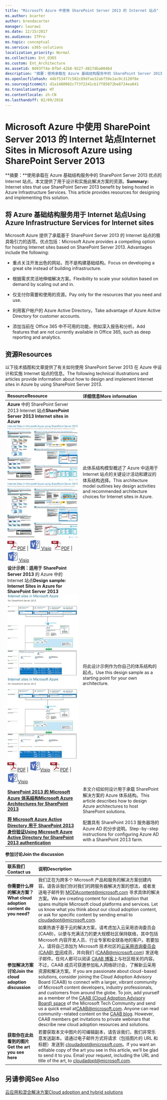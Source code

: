 ```yaml
---
title: "Microsoft Azure 中使用 SharePoint Server 2013 的 Internet 站点"
ms.author: bcarter
author: brendacarter
manager: laurawi
ms.date: 12/15/2017
ms.audience: ITPro
ms.topic: conceptual
ms.service: o365-solutions
localization_priority: Normal
ms.collection: Ent_O365
ms.custom: Ent_Architecture
ms.assetid: 0d93ff4a-8fbd-42b8-9227-d817dba0046d
description: "摘要：使用承载在 Azure 基础结构服务中的 SharePoint Server 2013 优点的 Internet 站点。本文提供了用于设计和实施此解决方案的资源。"
ms.openlocfilehash: 44bf53477c502c89dfae32abf59e1ac0c3120f8e
ms.sourcegitcommit: d1a1480982c773f2241cb17f85072be8724ea841
ms.translationtype: HT
ms.contentlocale: zh-CN
ms.lasthandoff: 02/09/2018
---
```

# <a name="internet-sites-in-microsoft-azure-using-sharepoint-server-2013"></a><span data-ttu-id="30729-104">Microsoft Azure 中使用 SharePoint Server 2013 的 Internet 站点</span><span class="sxs-lookup"><span data-stu-id="30729-104">Internet Sites in Microsoft Azure using SharePoint Server 2013</span></span>

 <span data-ttu-id="30729-p102">**摘要：**使用承载在 Azure 基础结构服务中的 SharePoint Server 2013 优点的 Internet 站点。本文提供了用于设计和实施此解决方案的资源。</span><span class="sxs-lookup"><span data-stu-id="30729-p102">**Summary:** Internet sites that use SharePoint Server 2013 benefit by being hosted in Azure Infrastructure Services. This article provides resources for designing and implementing this solution.</span></span>
  
## <a name="using-azure-infrastructure-services-for-internet-sites"></a><span data-ttu-id="30729-107">将 Azure 基础结构服务用于 Internet 站点</span><span class="sxs-lookup"><span data-stu-id="30729-107">Using Azure Infrastructure Services for Internet sites</span></span>

<span data-ttu-id="30729-p103">Microsoft Azure 提供了承载基于 SharePoint Server 2013 的 Internet 站点的极具吸引力的选项。优点包括：</span><span class="sxs-lookup"><span data-stu-id="30729-p103">Microsoft Azure provides a compelling option for hosting Internet sites based on SharePoint Server 2013. Advantages include the following:</span></span>
  
- <span data-ttu-id="30729-110">重点关注开发出色的网站，而不是构建基础结构。</span><span class="sxs-lookup"><span data-stu-id="30729-110">Focus on developing a great site instead of building infrastructure.</span></span>
    
- <span data-ttu-id="30729-111">根据需求灵活地伸缩解决方案。</span><span class="sxs-lookup"><span data-stu-id="30729-111">Flexibility to scale your solution based on demand by scaling out and in.</span></span>
    
- <span data-ttu-id="30729-112">仅支付你需要和使用的资源。</span><span class="sxs-lookup"><span data-stu-id="30729-112">Pay only for the resources that you need and use.</span></span>
    
- <span data-ttu-id="30729-113">利用客户帐户的 Azure Active Directory。</span><span class="sxs-lookup"><span data-stu-id="30729-113">Take advantage of Azure Active Directory for customer accounts.</span></span>
    
- <span data-ttu-id="30729-114">添加当前在 Office 365 中不可用的功能，例如深入报告和分析。</span><span class="sxs-lookup"><span data-stu-id="30729-114">Add features that are not currently available in Office 365, such as deep reporting and analytics.</span></span>
    
## <a name="resources"></a><span data-ttu-id="30729-115">资源</span><span class="sxs-lookup"><span data-stu-id="30729-115">Resources</span></span>

<span data-ttu-id="30729-116">以下技术插图和文章提供了有关如何使用 SharePoint Server 2013 在 Azure 中设计和实施 Internet 站点的信息。</span><span class="sxs-lookup"><span data-stu-id="30729-116">The following technical illustrations and articles provide information about how to design and implement Internet sites in Azure by using SharePoint Server 2013.</span></span>
  
|<span data-ttu-id="30729-117">**Resource**</span><span class="sxs-lookup"><span data-stu-id="30729-117">**Resource**</span></span>|<span data-ttu-id="30729-118">**详细信息**</span><span class="sxs-lookup"><span data-stu-id="30729-118">**More information**</span></span>|
|:-----|:-----|
|<span data-ttu-id="30729-119">**Azure** 中的 SharePoint Server 2013 Internet 站点</span><span class="sxs-lookup"><span data-stu-id="30729-119">**SharePoint Server 2013 Internet sites in Azure**</span></span> <br/> <span data-ttu-id="30729-120">[![使用 SharePoint 的 Azure 中的 Internet 网站图像](images/MS_AZ_SPInternetSites.jpg)          ](https://go.microsoft.com/fwlink/p/?LinkId=392552)</span><span class="sxs-lookup"><span data-stu-id="30729-120">[![Image of Internet sites in Azure using SharePoint](images/MS_AZ_SPInternetSites.jpg)          ](https://go.microsoft.com/fwlink/p/?LinkId=392552)</span></span> <br/> <span data-ttu-id="30729-121">![PDF 文件](images/ITPro_Other_PDFicon.png)[PDF](https://go.microsoft.com/fwlink/p/?LinkId=392552)  \| [![Visio 文件](images/ITPro_Other_VisioIcon.jpg)          ](https://go.microsoft.com/fwlink/p/?LinkId=392551)[Visio](https://go.microsoft.com/fwlink/p/?LinkId=392551)</span><span class="sxs-lookup"><span data-stu-id="30729-121">![PDF file](images/ITPro_Other_PDFicon.png)[PDF](https://go.microsoft.com/fwlink/p/?LinkId=392552)  \| [![Visio file](images/ITPro_Other_VisioIcon.jpg)          ](https://go.microsoft.com/fwlink/p/?LinkId=392551)[Visio](https://go.microsoft.com/fwlink/p/?LinkId=392551)</span></span> <br/> |<span data-ttu-id="30729-122">此体系结构模型概述了 Azure 中适用于 Internet 站点的关键设计活动和建议的体系结构选择。</span><span class="sxs-lookup"><span data-stu-id="30729-122">This architecture model outlines key design activities and recommended architecture choices for Internet sites in Azure.</span></span>  <br/> |
|<span data-ttu-id="30729-123">**设计示例：适用于 SharePoint Server 2013** 的 Azure 中的 Internet 站点</span><span class="sxs-lookup"><span data-stu-id="30729-123">**Design sample: Internet Sites in Azure for SharePoint Server 2013**</span></span> <br/> <span data-ttu-id="30729-124">[![设计示例图像：Microsoft Azure for SharePoint 2013 中的 Internet 站点](images/MS_AZ_InternetSitesDesignSample.jpg)          ](https://go.microsoft.com/fwlink/p/?LinkId=392549)</span><span class="sxs-lookup"><span data-stu-id="30729-124">[![Image of the Design sample: Internet sites in Microsoft Azure for SharePoint 2013](images/MS_AZ_InternetSitesDesignSample.jpg)          ](https://go.microsoft.com/fwlink/p/?LinkId=392549)</span></span> <br/> <span data-ttu-id="30729-125">![PDF 文件](images/ITPro_Other_PDFicon.png)[PDF](https://go.microsoft.com/fwlink/p/?LinkId=392549)  \| ![Visio 文件](images/ITPro_Other_VisioIcon.jpg)[Visio](https://go.microsoft.com/fwlink/p/?LinkId=392548)</span><span class="sxs-lookup"><span data-stu-id="30729-125">![PDF file](images/ITPro_Other_PDFicon.png)[PDF](https://go.microsoft.com/fwlink/p/?LinkId=392549)  \| ![Visio file](images/ITPro_Other_VisioIcon.jpg)[Visio](https://go.microsoft.com/fwlink/p/?LinkId=392548)</span></span> <br/> |<span data-ttu-id="30729-126">将此设计示例作为你自己的体系结构的起点。</span><span class="sxs-lookup"><span data-stu-id="30729-126">Use this design sample as a starting point for your own architecture.</span></span>  <br/> |
|<span data-ttu-id="30729-127">**[SharePoint 2013 的 Microsoft Azure 体系结构](microsoft-azure-architectures-for-sharepoint-2013.md)**</span><span class="sxs-lookup"><span data-stu-id="30729-127">**[Microsoft Azure Architectures for SharePoint 2013](microsoft-azure-architectures-for-sharepoint-2013.md)**</span></span> <br/> |<span data-ttu-id="30729-128">本文介绍如何设计用于承载 SharePoint 解决方案的 Azure 体系结构。</span><span class="sxs-lookup"><span data-stu-id="30729-128">This article describes how to design Azure architectures to host SharePoint solutions.</span></span>  <br/> |
|<span data-ttu-id="30729-129">**[将 Microsoft Azure Active Directory 用于 SharePoint 2013 身份验证](using-microsoft-azure-active-directory-for-sharepoint-2013-authentication.md)**</span><span class="sxs-lookup"><span data-stu-id="30729-129">**[Using Microsoft Azure Active Directory for SharePoint 2013 authentication](using-microsoft-azure-active-directory-for-sharepoint-2013-authentication.md)**</span></span> <br/> |<span data-ttu-id="30729-130">配置具有 SharePoint 2013 服务器场的 Azure AD 的分步说明。</span><span class="sxs-lookup"><span data-stu-id="30729-130">Step-by-step instructions for configuring Azure AD with a SharePoint 2013 farm.</span></span>  <br/> |
   
<span data-ttu-id="30729-131">**参加讨论**</span><span class="sxs-lookup"><span data-stu-id="30729-131">**Join the discussion**</span></span>

|<span data-ttu-id="30729-132">**联系我们**</span><span class="sxs-lookup"><span data-stu-id="30729-132">**Contact us**</span></span>|<span data-ttu-id="30729-133">**说明**</span><span class="sxs-lookup"><span data-stu-id="30729-133">**Description**</span></span>|
|:-----|:-----|
|<span data-ttu-id="30729-134">**你需要什么样的解决方案？**</span><span class="sxs-lookup"><span data-stu-id="30729-134">**What cloud adoption content do you need?**</span></span> <br/> |<span data-ttu-id="30729-p104">我们正在为跨多个 Microsoft 产品和服务的解决方案创建内容。请告诉我们你对我们的跨服务器解决方案的想法，或者发送电子邮件到 [MODAcontent@microsoft.com](mailto:cloudadopt@microsoft.com?Subject=[Cloud%20Adoption%20Content%20Feedback]:%20) 寻求具体的解决方案。</span><span class="sxs-lookup"><span data-stu-id="30729-p104">We are creating content for cloud adoption that spans multiple Microsoft cloud platforms and services. Let us know what you think about our cloud adoption content, or ask for specific content by sending email to [cloudadopt@microsoft.com](mailto:cloudadopt@microsoft.com?Subject=[Cloud%20Adoption%20Content%20Feedback]:%20).  </span></span><br/> |
|<span data-ttu-id="30729-137">**参加解决方案讨论**</span><span class="sxs-lookup"><span data-stu-id="30729-137">**Join the cloud adoption discussion**</span></span> <br/> |<span data-ttu-id="30729-p105">如果热衷于基于云的解决方案，请考虑加入云采用咨询委员会 (CAAB)，以便与充满活力的更大规模社区保持联络，其中包括 Microsoft 内容开发人员、行业专家和全球各地的客户。若要加入，请将自己添加为 Microsoft 技术社区的[云采用咨询委员会 (CAAB) 空间](https://aka.ms/caab)成员，并向我们 ([CAAB@microsoft.com](mailto:caab@microsoft.com?Subject=I%20just%20joined%20the%20Cloud%20Adoption%20Advisory%20Board!)) 发送电子邮件。任何人都可以阅读 [CAAB 博客](https://blogs.technet.com/b/solutions_advisory_board/)上与社区相关的内容。不过，CAAB 成员可获邀参加私人网络研讨会，了解新云采用资源和解决方案。</span><span class="sxs-lookup"><span data-stu-id="30729-p105">If you are passionate about cloud-based solutions, consider joining the Cloud Adoption Advisory Board (CAAB) to connect with a larger, vibrant community of Microsoft content developers, industry professionals, and customers from around the globe. To join, add yourself as a member of the [CAAB (Cloud Adoption Advisory Board) space](https://aka.ms/caab) of the Microsoft Tech Community and send us a quick email at[CAAB@microsoft.com](mailto:caab@microsoft.com?Subject=I%20just%20joined%20the%20Cloud%20Adoption%20Advisory%20Board!). Anyone can read community-related content on the [CAAB blog](https://blogs.technet.com/b/solutions_advisory_board/). However, CAAB members get invitations to private webinars that describe new cloud adoption resources and solutions.  </span></span><br/> |
|<span data-ttu-id="30729-141">**获取你在此处看到的图片**</span><span class="sxs-lookup"><span data-stu-id="30729-141">**Get the art you see here**</span></span> <br/> |<span data-ttu-id="30729-p106">若要获取本文中图片的可编辑副本，请告诉我们，我们非常乐意发送副本。请通过电子邮件方式将请求（包括图片的 URL 和标题）发送到 [cloudadopt@microsoft.com](mailto:cloudadopt@microsoft.com?subject=[Art%20Request]:%20)。</span><span class="sxs-lookup"><span data-stu-id="30729-p106">If you want an editable copy of the art you see in this article, we'll be glad to send it to you. Email your request, including the URL and title of the art, to [cloudadopt@microsoft.com](mailto:cloudadopt@microsoft.com?subject=[Art%20Request]:%20).  </span></span><br/> |
   
## <a name="see-also"></a><span data-ttu-id="30729-144">另请参阅</span><span class="sxs-lookup"><span data-stu-id="30729-144">See Also</span></span>

[<span data-ttu-id="30729-145">云应用和混合解决方案</span><span class="sxs-lookup"><span data-stu-id="30729-145">Cloud adoption and hybrid solutions</span></span>](cloud-adoption-and-hybrid-solutions.md)




